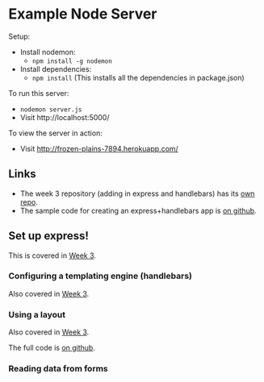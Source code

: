 Example Node Server
=============

Setup:
  * Install nodemon:
    * `npm install -g nodemon`
  * Install dependencies:
    * `npm install` (This installs all the dependencies in package.json)

To run this server:

  * `nodemon server.js`
  * Visit http://localhost:5000/

To view the server in action:

  * Visit http://frozen-plains-7894.herokuapp.com/

## Links

  * The week 3 repository (adding in express and handlebars) has its [own repo](https://github.com/DWDatITP/ExampleServer-Week3).
  * The sample code for creating an express+handlebars app is [on github](https://gist.github.com/bantic/10220579).

## Set up express!

This is covered in [Week
3](https://github.com/DWDatITP/ExampleServer-Week3#set-up-express).

### Configuring a templating engine (handlebars)

Also covered in [Week
3](https://github.com/DWDatITP/ExampleServer#configuring-a-templating-engine).

### Using a layout

Also covered in [Week
3](https://github.com/DWDatITP/ExampleServer#using-a-layout).

The full code is [on github](https://gist.github.com/bantic/10220579).

### Reading data from forms
